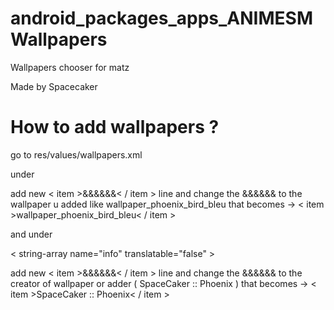 android_packages_apps_ANIMESMWallpapers
=======================================

Wallpapers chooser for matz

Made by Spacecaker

How to add wallpapers ? 
=======================

go to res/values/wallpapers.xml

under <string-array name="wallpapers" translatable="false"> 

add new < item >&&&&&&< / item > line and change the &&&&&& to the wallpaper u added like wallpaper_phoenix_bird_bleu that becomes ->
< item >wallpaper_phoenix_bird_bleu< / item >

and under 

< string-array name="info" translatable="false" >

add new < item >&&&&&&< / item > line and change the &&&&&& to the creator of wallpaper or adder ( SpaceCaker :: Phoenix ) that becomes ->
< item >SpaceCaker :: Phoenix< / item >
